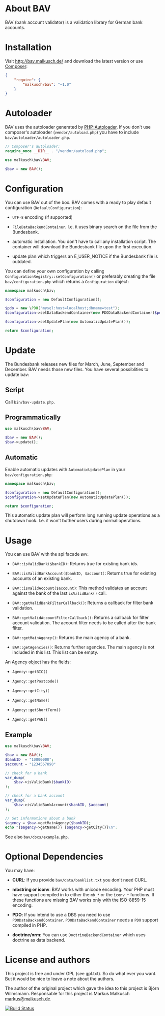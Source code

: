 # About BAV
BAV (bank account validator) is a validation library for German bank accounts.

# Installation

Visit <http://bav.malkusch.de/> and download the latest version or use [Composer](https://getcomposer.org/):

```json
{
    "require": {
        "malkusch/bav": "~1.0"
    }
}
```


# Autoloader

BAV uses the autoloader generated by [PHP-Autoloader](http://php-autoloader.malkusch.de/en/). 
If you don't use composer's autoloader (`vendor/autoload.php`) you have
to include `bav/autoloader/autoloader.php`.

```php
// Composer's autoloader:
require_once __DIR__ . "/vendor/autoload.php";

use malkusch\bav\BAV;

$bav = new BAV();
```


# Configuration

You can use BAV out of the box. BAV comes with a ready to play default
configuration (`DefaultConfiguration`):

* `UTF-8` encoding (if supported)

* `FileDataBackendContainer`. I.e. it uses binary search on the file from the Bundesbank.

* automatic installation. You don't have to call any installation
script. The container will download the Bundesbank file upon the first execution.

* update plan which triggers an E_USER_NOTICE if the Bundesbank file
is outdated.

You can define your own configuration by calling `ConfigurationRegistry::setConfiguration()`
or preferably creating the file `bav/configuration.php` which returns a `Configuration` object:

```php
namespace malkusch\bav;

$configuration = new DefaultConfiguration();

$pdo = new \PDO("mysql:host=localhost;dbname=test");
$configuration->setDataBackendContainer(new PDODataBackendContainer($pdo));

$configuration->setUpdatePlan(new AutomaticUpdatePlan());

return $configuration;
```


# Update

The Bundesbank releases new files for March, June, September and December.
BAV needs those new files. You have several possiblities to update bav:

## Script

Call `bin/bav-update.php`.

## Programmatically

```php
use malkusch\bav\BAV;

$bav = new BAV();
$bav->update();
```

## Automatic

Enable automatic updates with `AutomaticUpdatePlan` in your `bav/configuration.php`:

```php
namespace malkusch\bav;

$configuration = new DefaultConfiguration();
$configuration->setUpdatePlan(new AutomaticUpdatePlan());

return $configuration;
```
This automatic update plan will perform long running update operations as a shutdown
hook. I.e. it won't bother users during normal operations.


# Usage

You can use BAV with the api facade `BAV`.

* `BAV::isValidBank($bankID)`: Returns true for existing bank ids.

* `BAV::isValidBankAccount($bankID, $account)`: Returns true for existing accounts of an existing
bank.

* `BAV::isValidAccount($account)`: This method validates an account against the bank
of the last `isValidBank()` call.

* `BAV::getValidBankFilterCallback()`: Returns a callback for filter bank validation.

* `BAV::getValidAccountFilterCallback()`: Returns a callback for filter account validation.
The account filter needs to be called after the bank filter.

* `BAV::getMainAgency()`: Returns the main agency of a bank.

* `BAV::getAgencies()`: Returns further agencies. The main agency is not included in this list.
This list can be empty.

An Agency object has the fields:

* `Agency::getBIC()`

* `Agency::getPostcode()`

* `Agency::getCity()`

* `Agency::getName()`

* `Agency::getShortTerm()`

* `Agency::getPAN()`

## Example

```php
use malkusch\bav\BAV;

$bav = new BAV();
$bankID  = "10000000";
$account = "1234567890"

// check for a bank
var_dump(
    $bav->isValidBank($bankID)
);

// check for a bank account
var_dump(
    $bav->isValidBankAccount($bankID, $account)
);

// Get informations about a bank
$agency = $bav->getMainAgency($bankID);
echo "{$agency->getName()} {$agency->getCity()}\n";
```
See also `bav/docs/example.php`.


# Optional Dependencies

You may have:

* **CURL**: If you provide `bav/data/banklist.txt` you don't need CURL.

* **mbstring or iconv**: BAV works with unicode encoding. Your PHP must have support compiled
in to either the `mb_*` or the `iconv_*` functions. If these functions are
missing BAV works only with the ISO-8859-15 encoding.

* **PDO**: If you intend to use a DBS you need to use `PDODataBackendContainer`. 
`PDODataBackendContainer` needs a `PDO` support compiled in PHP.

* **doctrine/orm**: You can use `DoctrineBackendContainer` which uses doctrine
as data backend.


# License and authors

This project is free and under GPL (see gpl.txt). So do what ever you want.
But it would be nice to leave a note about the authors.

The author of the original project which gave the idea to this project is
Björn Wilmsmann. Responsable for this project is Markus Malkusch <markus@malkusch.de>.

[![Build Status](https://travis-ci.org/malkusch/bav.svg?branch=master)](https://travis-ci.org/malkusch/bav)